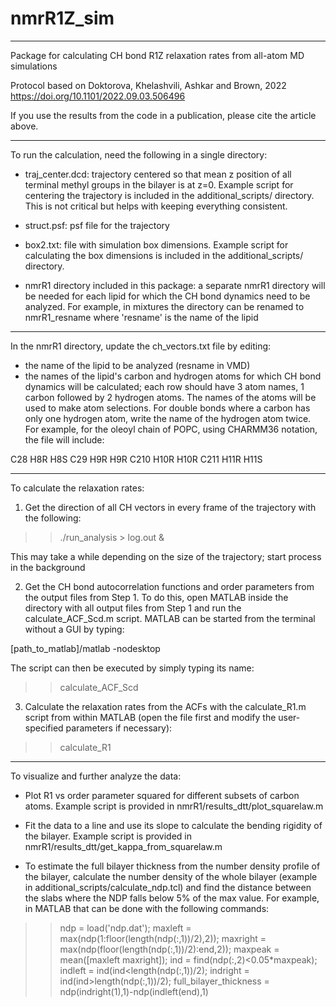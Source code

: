 # nmrR1Z_sim
--------------------------------------------------------------------------------------
Package for calculating CH bond R1Z relaxation rates from all-atom MD simulations
 
Protocol based on Doktorova, Khelashvili, Ashkar and Brown, 2022
https://doi.org/10.1101/2022.09.03.506496

If you use the results from the code in a publication, please cite the article above.

--------------------------------------------------------------------------------------
To run the calculation, need the following in a single directory:

- traj_center.dcd: trajectory centered so that mean z position of all terminal methyl groups in the bilayer is at z=0. Example script for centering the trajectory is included in the additional_scripts/ directory. This is not critical but helps with keeping everything consistent.

- struct.psf: psf file for the trajectory

- box2.txt: file with simulation box dimensions. Example script for calculating the box dimensions is included in the additional_scripts/ directory.

- nmrR1 directory included in this package: a separate nmrR1 directory will be needed for each lipid for which the CH bond dynamics need to be analyzed. For example, in mixtures the directory can be renamed to nmrR1_resname where 'resname' is the name of the lipid


--------------------------------------------------------------------------------------
In the nmrR1 directory, update the ch_vectors.txt file by editing:

- the name of the lipid to be analyzed (resname in VMD)
- the names of the lipid's carbon and hydrogen atoms for which CH bond dynamics will be calculated; each row should have 3 atom names, 1 carbon followed by 2 hydrogen atoms. The names of the atoms will be used to make atom selections. For double bonds where a carbon has only one hydrogen atom, write the name of the hydrogen atom twice. For example, for the oleoyl chain of POPC, using CHARMM36 notation, the file will include:

C28 H8R H8S
C29 H9R H9R
C210 H10R H10R
C211 H11R H11S

--------------------------------------------------------------------------------------
To calculate the relaxation rates:

1. Get the direction of all CH vectors in every frame of the trajectory with the following:

>> ./run_analysis > log.out &

This may take a while depending on the size of the trajectory; start process in the background 

2. Get the CH bond autocorrelation functions and order parameters from the output files from Step 1. To do this, open MATLAB inside the directory with all output files from Step 1 and run the calculate_ACF_Scd.m script. MATLAB can be started from the terminal without a GUI by typing:

[path_to_matlab]/matlab -nodesktop

The script can then be executed by simply typing its name:

>> calculate_ACF_Scd

3. Calculate the relaxation rates from the ACFs with the calculate_R1.m script from within MATLAB (open the file first and modify the user-specified parameters if necessary):

>> calculate_R1

-------------------------------------------
To visualize and further analyze the data:

- Plot R1 vs order parameter squared for different subsets of carbon atoms. Example script is provided in nmrR1/results_dtt/plot_squarelaw.m

- Fit the data to a line and use its slope to calculate the bending rigidity of the bilayer. Example script is provided in nmrR1/results_dtt/get_kappa_from_squarelaw.m

- To estimate the full bilayer thickness from the number density profile of the bilayer, calculate the number density of the whole bilayer (example in additional_scripts/calculate_ndp.tcl) and find the distance between the slabs where the NDP falls below 5% of the max value. For example, in MATLAB that can be done with the following commands:

>> ndp = load('ndp.dat');
>> maxleft = max(ndp(1:floor(length(ndp(:,1))/2),2));
>> maxright = max(ndp(floor(length(ndp(:,1))/2):end,2));
>> maxpeak = mean([maxleft maxright]);
>> ind = find(ndp(:,2)<0.05*maxpeak);
>> indleft = ind(ind<length(ndp(:,1))/2);
>> indright = ind(ind>length(ndp(:,1))/2);
>> full_bilayer_thickness = ndp(indright(1),1)-ndp(indleft(end),1)
